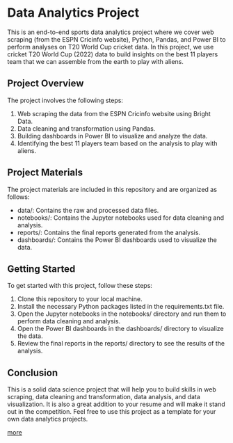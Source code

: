 
# Data Analytics Project
This is an end-to-end sports data analytics project where we cover web scraping (from the ESPN Cricinfo website), Python, Pandas, and Power BI to perform analyses on T20 World Cup cricket data. In this project, we use cricket T20 World Cup (2022) data to build insights on the best 11 players team that we can assemble from the earth to play with aliens.

## Project Overview
The project involves the following steps:

1. Web scraping the data from the ESPN Cricinfo website using Bright Data.
2. Data cleaning and transformation using Pandas.
3. Building dashboards in Power BI to visualize and analyze the data.
4. Identifying the best 11 players team based on the analysis to play with aliens.

## Project Materials
The project materials are included in this repository and are organized as follows:

* data/: Contains the raw and processed data files.
* notebooks/: Contains the Jupyter notebooks used for data cleaning and analysis.
* reports/: Contains the final reports generated from the analysis.
* dashboards/: Contains the Power BI dashboards used to visualize the data.

## Getting Started
To get started with this project, follow these steps:

1. Clone this repository to your local machine.
2. Install the necessary Python packages listed in the requirements.txt file.
3. Open the Jupyter notebooks in the notebooks/ directory and run them to perform data cleaning and analysis.
4. Open the Power BI dashboards in the dashboards/ directory to visualize the data.
5. Review the final reports in the reports/ directory to see the results of the analysis.

## Conclusion
This is a solid data science project that will help you to build skills in web scraping, data cleaning and transformation, data analysis, and data visualization. It is also a great addition to your resume and will make it stand out in the competition. Feel free to use this project as a template for your own data analytics projects.




[more](https://github.com/Shri-8624/Cricket-Data-Analytics/blob/master/Paramaeter%20Scoping.pdf)

